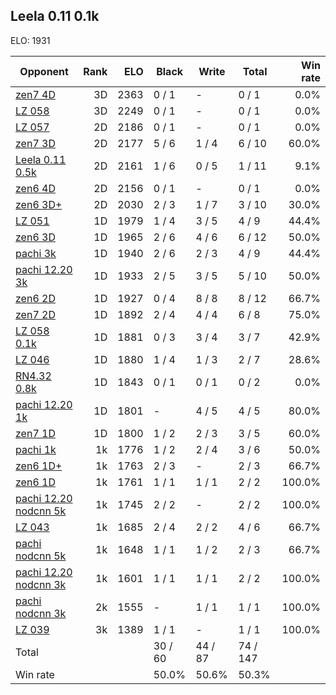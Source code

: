 ## Leela 0.11 0.1k ##

ELO: 1931

Opponent | Rank | ELO | Black | Write | Total | Win rate
---------|-----:|----:|-------|-------|-------|-------:
[zen7 4D](zen7%204D.md) | 3D | 2363 | 0 / 1 | - | 0 / 1 | 0.0%
[LZ 058](LZ%20058.md) | 3D | 2249 | 0 / 1 | - | 0 / 1 | 0.0%
[LZ 057](LZ%20057.md) | 2D | 2186 | 0 / 1 | - | 0 / 1 | 0.0%
[zen7 3D](zen7%203D.md) | 2D | 2177 | 5 / 6 | 1 / 4 | 6 / 10 | 60.0%
[Leela 0.11 0.5k](Leela%200.11%200.5k.md) | 2D | 2161 | 1 / 6 | 0 / 5 | 1 / 11 | 9.1%
[zen6 4D](zen6%204D.md) | 2D | 2156 | 0 / 1 | - | 0 / 1 | 0.0%
[zen6 3D+](zen6%203D+.md) | 2D | 2030 | 2 / 3 | 1 / 7 | 3 / 10 | 30.0%
[LZ 051](LZ%20051.md) | 1D | 1979 | 1 / 4 | 3 / 5 | 4 / 9 | 44.4%
[zen6 3D](zen6%203D.md) | 1D | 1965 | 2 / 6 | 4 / 6 | 6 / 12 | 50.0%
[pachi 3k](pachi%203k.md) | 1D | 1940 | 2 / 6 | 2 / 3 | 4 / 9 | 44.4%
[pachi 12.20 3k](pachi%2012.20%203k.md) | 1D | 1933 | 2 / 5 | 3 / 5 | 5 / 10 | 50.0%
[zen6 2D](zen6%202D.md) | 1D | 1927 | 0 / 4 | 8 / 8 | 8 / 12 | 66.7%
[zen7 2D](zen7%202D.md) | 1D | 1892 | 2 / 4 | 4 / 4 | 6 / 8 | 75.0%
[LZ 058 0.1k](LZ%20058%200.1k.md) | 1D | 1881 | 0 / 3 | 3 / 4 | 3 / 7 | 42.9%
[LZ 046](LZ%20046.md) | 1D | 1880 | 1 / 4 | 1 / 3 | 2 / 7 | 28.6%
[RN4.32 0.8k](RN4.32%200.8k.md) | 1D | 1843 | 0 / 1 | 0 / 1 | 0 / 2 | 0.0%
[pachi 12.20 1k](pachi%2012.20%201k.md) | 1D | 1801 | - | 4 / 5 | 4 / 5 | 80.0%
[zen7 1D](zen7%201D.md) | 1D | 1800 | 1 / 2 | 2 / 3 | 3 / 5 | 60.0%
[pachi 1k](pachi%201k.md) | 1k | 1776 | 1 / 2 | 2 / 4 | 3 / 6 | 50.0%
[zen6 1D+](zen6%201D+.md) | 1k | 1763 | 2 / 3 | - | 2 / 3 | 66.7%
[zen6 1D](zen6%201D.md) | 1k | 1761 | 1 / 1 | 1 / 1 | 2 / 2 | 100.0%
[pachi 12.20 nodcnn 5k](pachi%2012.20%20nodcnn%205k.md) | 1k | 1745 | 2 / 2 | - | 2 / 2 | 100.0%
[LZ 043](LZ%20043.md) | 1k | 1685 | 2 / 4 | 2 / 2 | 4 / 6 | 66.7%
[pachi nodcnn 5k](pachi%20nodcnn%205k.md) | 1k | 1648 | 1 / 1 | 1 / 2 | 2 / 3 | 66.7%
[pachi 12.20 nodcnn 3k](pachi%2012.20%20nodcnn%203k.md) | 1k | 1601 | 1 / 1 | 1 / 1 | 2 / 2 | 100.0%
[pachi nodcnn 3k](pachi%20nodcnn%203k.md) | 2k | 1555 | - | 1 / 1 | 1 / 1 | 100.0%
[LZ 039](LZ%20039.md) | 3k | 1389 | 1 / 1 | - | 1 / 1 | 100.0%
Total | | | 30 / 60 | 44 / 87 | 74 / 147 | 
Win rate| | | 50.0% | 50.6% | 50.3% | 
